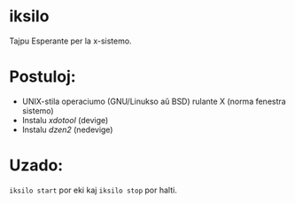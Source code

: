 # iksilo
Tajpu Esperante per la x-sistemo.

# Postuloj:
- UNIX-stila operaciumo (GNU/Linukso aŭ BSD) rulante X (norma fenestra sistemo)
- Instalu *xdotool* (devige)
- Instalu *dzen2* (nedevige)

# Uzado:
`iksilo start` por eki kaj `iksilo stop` por halti.
